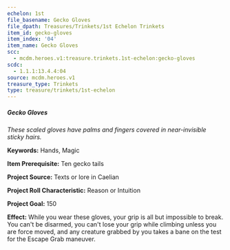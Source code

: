 ```yaml
---
echelon: 1st
file_basename: Gecko Gloves
file_dpath: Treasures/Trinkets/1st Echelon Trinkets
item_id: gecko-gloves
item_index: '04'
item_name: Gecko Gloves
scc:
  - mcdm.heroes.v1:treasure.trinkets.1st-echelon:gecko-gloves
scdc:
  - 1.1.1:13.4.4:04
source: mcdm.heroes.v1
treasure_type: Trinkets
type: treasure/trinkets/1st-echelon
---
```


##### Gecko Gloves

*These scaled gloves have palms and fingers covered in near-invisible sticky hairs.*

**Keywords:** Hands, Magic

**Item Prerequisite:** Ten gecko tails

**Project Source:** Texts or lore in Caelian

**Project Roll Characteristic:** Reason or Intuition

**Project Goal:** 150

**Effect:** While you wear these gloves, your grip is all but impossible to break. You can't be disarmed, you can't lose your grip while climbing unless you are force moved, and any creature grabbed by you takes a bane on the test for the Escape Grab maneuver.
